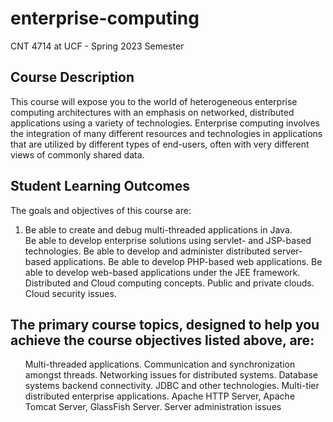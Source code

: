 # enterprise-computing
CNT 4714 at UCF - Spring 2023 Semester

## Course Description
This course will expose you to the world of heterogeneous enterprise computing architectures with an emphasis on networked, distributed applications using a variety of technologies.
Enterprise computing involves the integration of many different resources and technologies in applications that are utilized by different types of end-users, often with very different views of commonly shared data.

## Student Learning Outcomes
The goals and objectives of this course are: 
<ol>
  <li>Be able to create and debug multi-threaded applications in Java.</li>
Be able to develop enterprise solutions using servlet- and JSP-based technologies.
Be able to develop and administer distributed server-based applications.
Be able to develop PHP-based web applications.
Be able to develop web-based applications under the JEE framework.
Distributed and Cloud computing concepts.
Public and private clouds.
Cloud security issues.
</ol>  
  
## The primary course topics, designed to help you achieve the course objectives listed above, are:

<ol>
Multi-threaded applications. Communication and synchronization amongst threads.
Networking issues for distributed systems.
Database systems backend connectivity. JDBC and other technologies.
Multi-tier distributed enterprise applications.
Apache HTTP Server, Apache Tomcat Server, GlassFish Server. Server administration issues
</ol>
